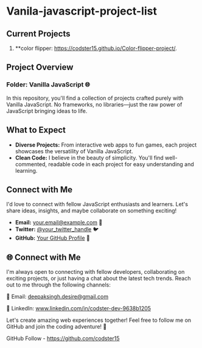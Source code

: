 # Vanila-javascript-project-list

## Current Projects

1. **color flipper:  https://codster15.github.io/Color-flipper-project/.

## Project Overview

### Folder: Vanilla JavaScript 🌐
In this repository, you'll find a collection of projects crafted purely with Vanilla JavaScript. No frameworks, no libraries—just the raw power of JavaScript bringing ideas to life.

## What to Expect

- **Diverse Projects:** From interactive web apps to fun games, each project showcases the versatility of Vanilla JavaScript.
- **Clean Code:** I believe in the beauty of simplicity. You'll find well-commented, readable code in each project for easy understanding and learning.

## Connect with Me

I'd love to connect with fellow JavaScript enthusiasts and learners. Let's share ideas, insights, and maybe collaborate on something exciting!

- **Email:** your.email@example.com 📧
- **Twitter:** [@your_twitter_handle](https://twitter.com/your_twitter_handle) 🐦
- **GitHub:** [Your GitHub Profile](https://github.com/your-username) 🐙


 ## 🌐 Connect with Me
I'm always open to connecting with fellow developers, collaborating on exciting projects, or just having a chat about the latest tech trends. Reach out to me through the following channels:

📧 Email: deepaksingh.desire@gmail.com

🔗 LinkedIn: www.linkedin.com/in/codster-dev-9638b1205

Let's create amazing web experiences together! Feel free to follow me on GitHub and join the coding adventure! 🚀

GitHub Follow - https://github.com/codster15

